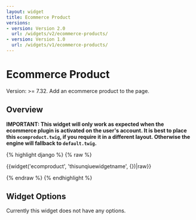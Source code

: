 ```yaml
---
layout: widget
title: Ecommerce Product
versions:
- version: Version 2.0
  url: /widgets/v2/ecommerce-products/
- version: Version 1.0
  url: /widgets/v1/ecommerce-products/
---
```


# Ecommerce Product

Version: >= 7.32. Add an ecommerce product to the page.

## Overview

**IMPORTANT: This widget will only work as expected when the ecommerce plugin is activated on the user's account. It is best to place this ```ecomproduct.twig```, if you require it in a different layout. Otherwise the engine will fallback to ```default.twig```.**

{% highlight django %}
{% raw %}

  {{widget('ecomproduct', 'thisunqiuewidgetname', {})|raw}}

{% endraw %}
{% endhighlight %}

## Widget Options

Currently this widget does not have any options.
